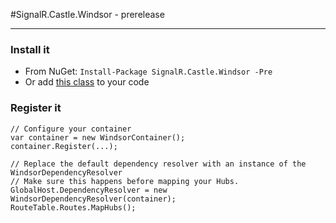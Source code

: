 #SignalR.Castle.Windsor - prerelease

---

### Install it
* From NuGet: `Install-Package SignalR.Castle.Windsor -Pre`
* Or add [this class](https://raw.github.com/stevenlauwers22/SignalR.Castle.Windsor/master/Source/SignalR.Castle.Windsor/WindsorDependencyResolver.cs) to your code

### Register it

    // Configure your container
    var container = new WindsorContainer();
    container.Register(...);
    
    // Replace the default dependency resolver with an instance of the WindsorDependencyResolver
    // Make sure this happens before mapping your Hubs.
    GlobalHost.DependencyResolver = new WindsorDependencyResolver(container);
    RouteTable.Routes.MapHubs(); 
